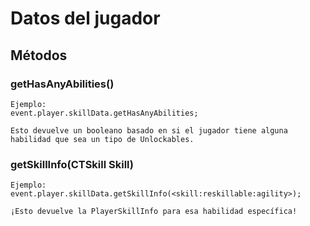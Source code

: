 # Datos del jugador

## Métodos

### getHasAnyAbilities()

    Ejemplo:
    event.player.skillData.getHasAnyAbilities;
    
    Esto devuelve un booleano basado en si el jugador tiene alguna habilidad que sea un tipo de Unlockables.
    

### getSkillInfo(CTSkill Skill)

    Ejemplo:
    event.player.skillData.getSkillInfo(<skill:reskillable:agility>);
    
    ¡Esto devuelve la PlayerSkillInfo para esa habilidad específica!